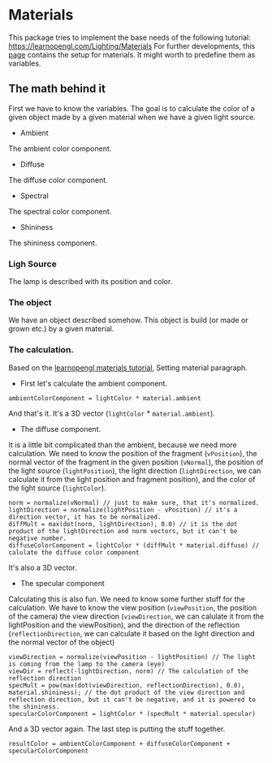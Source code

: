 # Materials

This package tries to implement the base needs of the following tutorial: https://learnopengl.com/Lighting/Materials
For further developments, this [page](http://devernay.free.fr/cours/opengl/materials.html) contains the setup for materials. It might worth to predefine them as variables.

## The math behind it

First we have to know the variables. The goal is to calculate the color of a given object made by a given material when we have a given light source.

- Ambient

The ambient color component.

- Diffuse

The diffuse color component.

- Spectral

The spectral color component.

- Shininess

The shininess component.

### Ligh Source

The lamp is described with its position and color.

### The object

We have an object described somehow. This object is build (or made or grown etc.) by a given material.

### The calculation.

Based on the [learnopengl materials tutorial](https://learnopengl.com/Lighting/Materials), Setting material paragraph.

- First let's calculate the ambient component. 

```
ambientColorComponent = lightColor * material.ambient
```

And that's it. It's a 3D vector (`lightColor` \* `material.ambient`).

- The diffuse component.

It is a little bit complicated than the ambient, because we need more calculation. We need to know the position of the fragment (`vPosition`), the normal vector of the fragment in the given position (`vNormal`), the position of the light source (`lightPosition`), the light direction (`lightDirection`, we can calculate it from the light position and fragment position), and the color of the light source (`lightColor`).

```
norm = normalize(vNormal) // just to make sure, that it's normalized.
lightDirection = normalize(lightPosition - vPosition) // it's a direction vector, it has to be normalized. 
diffMult = max(dot(norm, lightDirection), 0.0) // it is the dot product of the lightDirection and norm vectors, but it can't be negative number.
diffuseColorComponent = lightColor * (diffMult * material.diffuse) // calulate the diffuse color component
```

It's also a 3D vector.

- The specular component

Calculating this is also fun. We need to know some further stuff for the calculation. We have to know the view position (`viewPosition`, the position of the camera) the view direction (`viewDirection`, we can calulate it from the lightPosition and the viewPosition), and the direction of the reflection (`reflectionDirection`, we can calculate it based on the light direction and the normal vector of the object)

```
viewDirection = normalize(viewPosition - lightPosition) // The light is coming from the lamp to the camera (eye)
viewDir = reflect(-lightDirection, norm) // The calculation of the reflection direction
specMult = pow(max(dot(viewDirection, reflectionDirection), 0.0), material.shininess); // the dot product of the view direction and reflection direction, but it can't be negative, and it is powered to the shininess.
specularColorComponent = lightColor * (specMult * material.specular)
```

And a 3D vector again. The last step is putting the stuff together.

```
resultColor = ambientColorComponent + diffuseColorComponent + specularColorComponent
```
